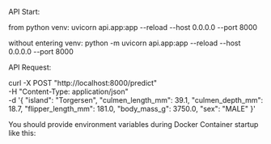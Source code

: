 API Start:

from python venv:
uvicorn api.app:app --reload --host 0.0.0.0 --port 8000

without entering venv:
python -m uvicorn api.app:app --reload --host 0.0.0.0 --port 8000

API Request:

curl -X POST "http://localhost:8000/predict" \
-H "Content-Type: application/json" \
-d '{
  "island": "Torgersen",
  "culmen_length_mm": 39.1,
  "culmen_depth_mm": 18.7,
  "flipper_length_mm": 181.0,
  "body_mass_g": 3750.0,
  "sex": "MALE"
}'

You should provide environment variables during Docker Container startup like this:
